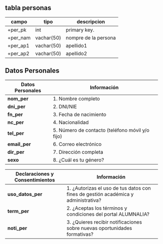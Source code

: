  ## tabla personas
  |campo|tipo| descripcion|
  |-----|-----|-----------|
  |+per_pk|int| primary key.
  |+per_nam|vachar(50)|nompre de la persona
  |+per_ap1|vachar(50)|apellido1
  |+per_ap2|vachar(50)|apellido2

## Datos Personales

| Datos Personales      | Información                     |
|-----------------------|---------------------------------|
| **nom_per**           | 1. Nombre completo              |
| **dni_per**           | 2. DNI/NIE                      |
| **fn_per**            | 3. Fecha de nacimiento          |
| **nc_per**            | 4. Nacionalidad                 |
| **tel_per**           | 5. Número de contacto (teléfono móvil y/o fijo) |
| **email_per**         | 6. Correo electrónico           |
| **dir_per**           | 7. Dirección completa           |
| **sexo**              | 8. ¿Cuál es tu género?          |

| Declaraciones y Consentimientos | Información                              |
|---------------------------------|------------------------------------------|
| **uso_datos_per**               | 1. ¿Autorizas el uso de tus datos con fines de gestión académica y administrativa? |
| **term_per**                    | 2. ¿Aceptas los términos y condiciones del portal ALUMNALIA? |
| **noti_per**                    | 3. ¿Quieres recibir notificaciones sobre nuevas oportunidades formativas?    






   
